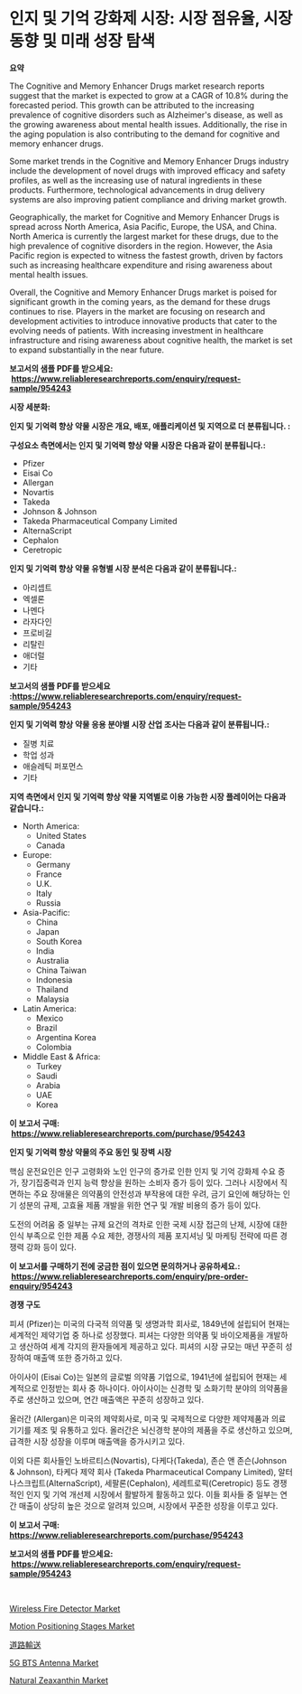 <p><h1>인지 및 기억 강화제 시장: 시장 점유율, 시장 동향 및 미래 성장 탐색</h1></p><p><strong>요약</strong></p>
<p><p>The Cognitive and Memory Enhancer Drugs market research reports suggest that the market is expected to grow at a CAGR of 10.8% during the forecasted period. This growth can be attributed to the increasing prevalence of cognitive disorders such as Alzheimer's disease, as well as the growing awareness about mental health issues. Additionally, the rise in the aging population is also contributing to the demand for cognitive and memory enhancer drugs.</p><p>Some market trends in the Cognitive and Memory Enhancer Drugs industry include the development of novel drugs with improved efficacy and safety profiles, as well as the increasing use of natural ingredients in these products. Furthermore, technological advancements in drug delivery systems are also improving patient compliance and driving market growth.</p><p>Geographically, the market for Cognitive and Memory Enhancer Drugs is spread across North America, Asia Pacific, Europe, the USA, and China. North America is currently the largest market for these drugs, due to the high prevalence of cognitive disorders in the region. However, the Asia Pacific region is expected to witness the fastest growth, driven by factors such as increasing healthcare expenditure and rising awareness about mental health issues.</p><p>Overall, the Cognitive and Memory Enhancer Drugs market is poised for significant growth in the coming years, as the demand for these drugs continues to rise. Players in the market are focusing on research and development activities to introduce innovative products that cater to the evolving needs of patients. With increasing investment in healthcare infrastructure and rising awareness about cognitive health, the market is set to expand substantially in the near future.</p></p>
<p><strong>보고서의 샘플 PDF를 받으세요: &nbsp;<a href="https://www.reliableresearchreports.com/enquiry/request-sample/954243">https://www.reliableresearchreports.com/enquiry/request-sample/954243</a></strong></p>
<p><strong>시장 세분화:</strong></p>
<p><strong> 인지 및 기억력 향상 약물 시장은 개요, 배포, 애플리케이션 및 지역으로 더 분류됩니다. :</strong></p>
<p><strong>구성요소 측면에서는 인지 및 기억력 향상 약물 시장은 다음과 같이 분류됩니다.:</strong></p>
<p><ul><li>Pfizer</li><li>Eisai Co</li><li>Allergan</li><li>Novartis</li><li>Takeda</li><li>Johnson & Johnson</li><li>Takeda Pharmaceutical Company Limited</li><li>AlternaScript</li><li>Cephalon</li><li>Ceretropic</li></ul></p>
<p><strong> 인지 및 기억력 향상 약물 유형별 시장 분석은 다음과 같이 분류됩니다.:</strong></p>
<p><ul><li>아리셉트</li><li>엑셀론</li><li>나멘다</li><li>라자다인</li><li>프로비길</li><li>리탈린</li><li>애더럴</li><li>기타</li></ul></p>
<p><strong>보고서의 샘플 PDF를 받으세요 :<a href="https://www.reliableresearchreports.com/enquiry/request-sample/954243">https://www.reliableresearchreports.com/enquiry/request-sample/954243</a></strong></p>
<p><strong> 인지 및 기억력 향상 약물 응용 분야별 시장 산업 조사는 다음과 같이 분류됩니다.:</strong></p>
<p><ul><li>질병 치료</li><li>학업 성과</li><li>애슬레틱 퍼포먼스</li><li>기타</li></ul></p>
<p><strong>지역 측면에서 인지 및 기억력 향상 약물 지역별로 이용 가능한 시장 플레이어는 다음과 같습니다.:</strong></p>
<p><ul>
    <li>
        North America:
        <ul>
            <li>United States</li>
            <li>Canada</li>
        </ul>
    </li>
    <li>
        Europe:
        <ul>
            <li>Germany</li>
            <li>France</li>
            <li>U.K.</li>
            <li>Italy</li>
            <li>Russia</li>
        </ul>
    </li>
    <li>
        Asia-Pacific:
        <ul>
            <li>China</li>
            <li>Japan</li>
            <li>South Korea</li>
            <li>India</li>
            <li>Australia</li>
            <li>China Taiwan</li>
            <li>Indonesia</li>
            <li>Thailand</li>
            <li>Malaysia</li>
        </ul>
    </li>
    <li>
        Latin America:
        <ul>
            <li>Mexico</li>
            <li>Brazil</li>
            <li>Argentina Korea</li>
            <li>Colombia</li>
        </ul>
    </li>
    <li>
        Middle East & Africa:
        <ul>
            <li>Turkey</li>
            <li>Saudi</li>
            <li>Arabia</li>
            <li>UAE</li>
            <li>Korea</li>
        </ul>
    </li>
    </ul></p>
<p><strong>이 보고서 구매: &nbsp;<a href="https://www.reliableresearchreports.com/purchase/954243">https://www.reliableresearchreports.com/purchase/954243</a></strong></p>
<p><strong>인지 및 기억력 향상 약물의 주요 동인 및 장벽 시장</strong></p>
<p><p>핵심 운전요인은 인구 고령화와 노인 인구의 증가로 인한 인지 및 기억 강화제 수요 증가, 장기집중력과 인지 능력 향상을 원하는 소비자 증가 등이 있다. 그러나 시장에서 직면하는 주요 장애물은 의약품의 안전성과 부작용에 대한 우려, 금기 요인에 해당하는 인기 성분의 규제, 고효율 제품 개발을 위한 연구 및 개발 비용의 증가 등이 있다.</p><p>도전의 어려움 중 일부는 규제 요건의 격차로 인한 국제 시장 접근의 난제, 시장에 대한 인식 부족으로 인한 제품 수요 제한, 경쟁사의 제품 포지셔닝 및 마케팅 전략에 따른 경쟁력 강화 등이 있다.</p></p>
<p><strong>이 보고서를 구매하기 전에 궁금한 점이 있으면 문의하거나 공유하세요.: &nbsp;<a href="https://www.reliableresearchreports.com/enquiry/pre-order-enquiry/954243">https://www.reliableresearchreports.com/enquiry/pre-order-enquiry/954243</a></strong></p>
<p><strong>경쟁 구도</strong></p>
<p><p>피셔 (Pfizer)는 미국의 다국적 의약품 및 생명과학 회사로, 1849년에 설립되어 현재는 세계적인 제약기업 중 하나로 성장했다. 피셔는 다양한 의약품 및 바이오제품을 개발하고 생산하여 세계 각지의 환자들에게 제공하고 있다. 피셔의 시장 규모는 매년 꾸준히 성장하여 매출액 또한 증가하고 있다.</p><p>아이사이 (Eisai Co)는 일본의 글로벌 의약품 기업으로, 1941년에 설립되어 현재는 세계적으로 인정받는 회사 중 하나이다. 아이사이는 신경학 및 소화기학 분야의 의약품을 주로 생산하고 있으며, 연간 매출액은 꾸준히 성장하고 있다.</p><p>올러간 (Allergan)은 미국의 제약회사로, 미국 및 국제적으로 다양한 제약제품과 의료 기기를 제조 및 유통하고 있다. 올러간은 뇌신경학 분야의 제품을 주로 생산하고 있으며, 급격한 시장 성장을 이루며 매출액을 증가시키고 있다.</p><p>이외 다른 회사들인 노바르티스(Novartis), 다케다(Takeda), 존슨 앤 존슨(Johnson & Johnson), 타케다 제약 회사 (Takeda Pharmaceutical Company Limited), 알터나스크립트(AlternaScript), 세팔론(Cephalon), 세레트로픽(Ceretropic) 등도 경쟁적인 인지 및 기억 개선제 시장에서 활발하게 활동하고 있다. 이들 회사들 중 일부는 연간 매출이 상당히 높은 것으로 알려져 있으며, 시장에서 꾸준한 성장을 이루고 있다.</p></p>
<p><strong>이 보고서 구매: &nbsp; <a href="https://www.reliableresearchreports.com/purchase/954243">https://www.reliableresearchreports.com/purchase/954243</a></strong></p>
<p><strong>보고서의 샘플 PDF를 받으세요: &nbsp;<a href="https://www.reliableresearchreports.com/enquiry/request-sample/954243">https://www.reliableresearchreports.com/enquiry/request-sample/954243</a></strong><strong></strong></p>
<p>&nbsp;</p>
<p><p><a href="https://view.publitas.com/reportprime-1/insights-into-wireless-fire-detector-market-size-analysing-market-share-trends-and-growth-from-2024-to-2031/">Wireless Fire Detector Market</a></p><p><a href="https://github.com/joannesouthgate/Market-Research-Report-List-2/blob/main/motion-positioning-stages-market.md">Motion Positioning Stages Market</a></p><p><a href="https://github.com/vhemk0794148/Market-Research-Report-List-1/blob/main/1736448185205.md">道路輸送</a></p><p><a href="https://view.publitas.com/reportprime-1/5g-bts-antenna-market-a-comprehensive-report-of-its-market-share-growth-trends-2024-2031/">5G BTS Antenna Market</a></p><p><a href="https://issuu.com/reportprime-2/docs/natural-zeaxanthin-market-size-2030.pptx">Natural Zeaxanthin Market</a></p></p>
